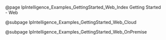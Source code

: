 @page IpIntelligence_Examples_GettingStarted_Web_Index Getting Started - Web

@subpage IpIntelligence_Examples_GettingStarted_Web_Cloud

@subpage IpIntelligence_Examples_GettingStarted_Web_OnPremise
